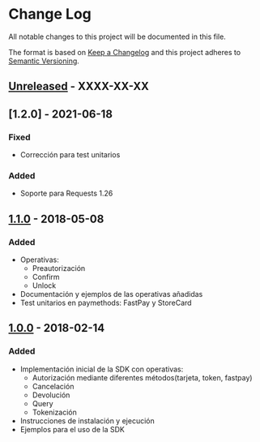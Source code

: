 # Change Log
All notable changes to this project will be documented in this file.

The format is based on [Keep a Changelog](http://keepachangelog.com/)
and this project adheres to [Semantic Versioning](http://semver.org/).

## [Unreleased] - XXXX-XX-XX

## [1.2.0] - 2021-06-18

### Fixed
- Corrección para test unitarios

### Added
- Soporte para Requests 1.26

## [1.1.0] - 2018-05-08

### Added
- Operativas:
	- Preautorización
	- Confirm 
	- Unlock
- Documentación y ejemplos de las operativas añadidas
- Test unitarios en paymethods: FastPay y StoreCard
## [1.0.0] - 2018-02-14

### Added
- Implementación inicial de la SDK con operativas:
	- Autorización mediante diferentes métodos(tarjeta, token, fastpay)
	- Cancelación
	- Devolución
	- Query
	- Tokenización
- Instrucciones de instalación y ejecución
- Ejemplos para el uso de la SDK


[Unreleased]: https://github.com/Sipay/python-sdk/compare/develop...1.1.0
[1.1.0]: https://github.com/Sipay/python-sdk/compare/1.1.0...1.0.0
[1.0.0]: https://github.com/Sipay/python-sdk/compare/1.0.0...c07cf438db0db30207881482c7e8fc3df2ba2c56

